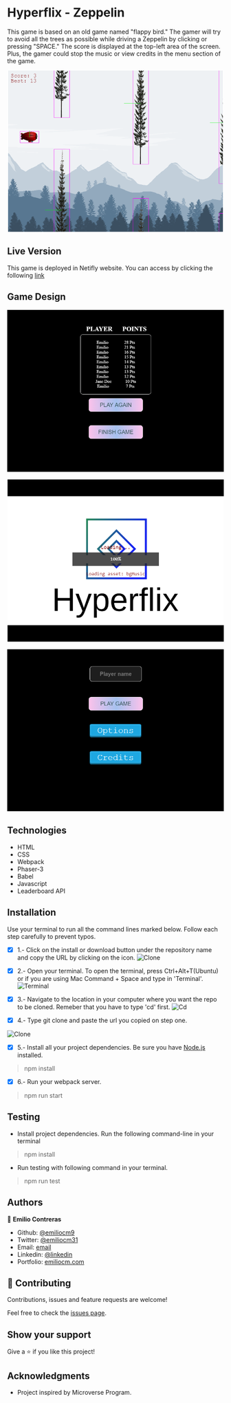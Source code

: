 # Hyperflix - Zeppelin

This game is based on an old game named "flappy bird."
The gamer will try to avoid all the trees as possible while driving a Zeppelin by clicking or pressing "SPACE."
The score is displayed at the top-left area of the screen. Plus, the gamer could stop the music or view credits in the menu section of the game.

![IndexSS](./src/assets/IndexSS.png)

## Live Version

This game is deployed in Netifly website.
You can access by clicking the following [link](https://laughing-banach-473f29.netlify.app/dist/)

## Game Design

![EndScene](./src/assets/End.PNG)

![InitialScene](./src/assets/init.png)

![TitleScene](./src/assets/Title.PNG)

## Technologies

- HTML
- CSS
- Webpack
- Phaser-3
- Babel
- Javascript
- Leaderboard API

## Installation

Use your terminal to run all the command lines marked below. Follow each step carefully to prevent typos.

-[x] 1.- Click on the install or download button under the repository name and copy the URL by clicking on the icon.
![Clone](https://github.com/emiliocm9/Expense-Tracker/blob/development/app/assets/images/first_instruction.png)

-[x] 2.- Open your terminal. To open the terminal, press Ctrl+Alt+T(Ubuntu) or if you are using Mac Command + Space and type in 'Terminal'.
![Terminal](https://github.com/emiliocm9/Expense-Tracker/blob/development/app/assets/images/terminal_open.png)

-[x] 3.- Navigate to the location in your computer where you want the repo to be cloned. Remeber that you have to type 'cd' first.
![Cd](https://github.com/emiliocm9/Expense-Tracker/blob/development/app/assets/images/cdirectorie.png)

-[x] 4.- Type git clone and paste the url you copied on step one.

![Clone](https://github.com/emiliocm9/Expense-Tracker/blob/development/app/assets/images/git_clone_better.png)

-[x] 5.- Install all your project dependencies. Be sure you have [Node.js](https://nodejs.org/en/) installed.
> npm install

-[x] 6.- Run your webpack server.
> npm run start

## Testing
- Install project dependencies. Run the following command-line in your terminal
> npm install

- Run testing with following command in your terminal.
> npm run test

## Authors

👤 **Emilio Contreras**

- Github: [@emiliocm9](https://github.com/emiliocm9)
- Twitter: [@emiliocm31](https://twitter.com/emiliocm31)
- Email: [email](emilio.contreras97@gmail.com)
- Linkedin: [@linkedin](https://www.linkedin.com/in/emiliocm31/)
- Portfolio: [emiliocm.com](https://emiliocm9.github.io/)

## 🤝 Contributing

Contributions, issues and feature requests are welcome!

Feel free to check the [issues page](issues/).

## Show your support

Give a ⭐️ if you like this project!

## Acknowledgments

- Project inspired by Microverse Program.





